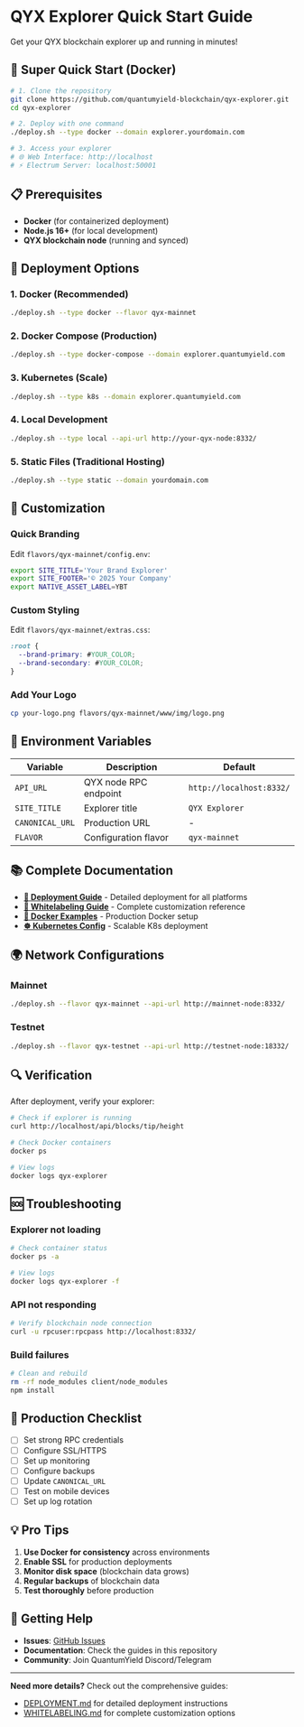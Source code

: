 # QYX Explorer Quick Start Guide

Get your QYX blockchain explorer up and running in minutes!

## 🚀 Super Quick Start (Docker)

```bash
# 1. Clone the repository
git clone https://github.com/quantumyield-blockchain/qyx-explorer.git
cd qyx-explorer

# 2. Deploy with one command
./deploy.sh --type docker --domain explorer.yourdomain.com

# 3. Access your explorer
# 🌐 Web Interface: http://localhost
# ⚡ Electrum Server: localhost:50001
```

## 📋 Prerequisites

- **Docker** (for containerized deployment)
- **Node.js 16+** (for local development)
- **QYX blockchain node** (running and synced)

## 🎯 Deployment Options

### 1. Docker (Recommended)
```bash
./deploy.sh --type docker --flavor qyx-mainnet
```

### 2. Docker Compose (Production)
```bash
./deploy.sh --type docker-compose --domain explorer.quantumyield.com
```

### 3. Kubernetes (Scale)
```bash
./deploy.sh --type k8s --domain explorer.quantumyield.com
```

### 4. Local Development
```bash
./deploy.sh --type local --api-url http://your-qyx-node:8332/
```

### 5. Static Files (Traditional Hosting)
```bash
./deploy.sh --type static --domain yourdomain.com
```

## 🎨 Customization

### Quick Branding
Edit `flavors/qyx-mainnet/config.env`:
```bash
export SITE_TITLE='Your Brand Explorer'
export SITE_FOOTER='© 2025 Your Company'
export NATIVE_ASSET_LABEL=YBT
```

### Custom Styling
Edit `flavors/qyx-mainnet/extras.css`:
```css
:root {
  --brand-primary: #YOUR_COLOR;
  --brand-secondary: #YOUR_COLOR;
}
```

### Add Your Logo
```bash
cp your-logo.png flavors/qyx-mainnet/www/img/logo.png
```

## 🔧 Environment Variables

| Variable | Description | Default |
|----------|-------------|---------|
| `API_URL` | QYX node RPC endpoint | `http://localhost:8332/` |
| `SITE_TITLE` | Explorer title | `QYX Explorer` |
| `CANONICAL_URL` | Production URL | - |
| `FLAVOR` | Configuration flavor | `qyx-mainnet` |

## 📚 Complete Documentation

- **[📖 Deployment Guide](DEPLOYMENT.md)** - Detailed deployment for all platforms
- **[🎨 Whitelabeling Guide](WHITELABELING.md)** - Complete customization reference
- **[🐳 Docker Examples](docker-compose.qyx.yml)** - Production Docker setup
- **[☸️ Kubernetes Config](kubernetes-deployment.yaml)** - Scalable K8s deployment

## 🌍 Network Configurations

### Mainnet
```bash
./deploy.sh --flavor qyx-mainnet --api-url http://mainnet-node:8332/
```

### Testnet
```bash
./deploy.sh --flavor qyx-testnet --api-url http://testnet-node:18332/
```

## 🔍 Verification

After deployment, verify your explorer:

```bash
# Check if explorer is running
curl http://localhost/api/blocks/tip/height

# Check Docker containers
docker ps

# View logs
docker logs qyx-explorer
```

## 🆘 Troubleshooting

### Explorer not loading
```bash
# Check container status
docker ps -a

# View logs
docker logs qyx-explorer -f
```

### API not responding
```bash
# Verify blockchain node connection
curl -u rpcuser:rpcpass http://localhost:8332/
```

### Build failures
```bash
# Clean and rebuild
rm -rf node_modules client/node_modules
npm install
```

## 🎯 Production Checklist

- [ ] Set strong RPC credentials
- [ ] Configure SSL/HTTPS
- [ ] Set up monitoring
- [ ] Configure backups
- [ ] Update `CANONICAL_URL`
- [ ] Test on mobile devices
- [ ] Set up log rotation

## 💡 Pro Tips

1. **Use Docker for consistency** across environments
2. **Enable SSL** for production deployments  
3. **Monitor disk space** (blockchain data grows)
4. **Regular backups** of blockchain data
5. **Test thoroughly** before production

## 🤝 Getting Help

- **Issues**: [GitHub Issues](https://github.com/quantumyield-blockchain/qyx-explorer/issues)
- **Documentation**: Check the guides in this repository
- **Community**: Join QuantumYield Discord/Telegram

---

**Need more details?** Check out the comprehensive guides:
- [DEPLOYMENT.md](DEPLOYMENT.md) for detailed deployment instructions
- [WHITELABELING.md](WHITELABELING.md) for complete customization options